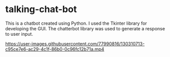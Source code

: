 # talking-chat-bot
This is a chatbot created using Python. I used the Tkinter library for developing the GUI. The chatterbot library was used to generate a response to user input.

https://user-images.githubusercontent.com/77990816/130310713-c95ce7e6-ac29-4c1f-86b0-0c96fc12b71a.mp4


